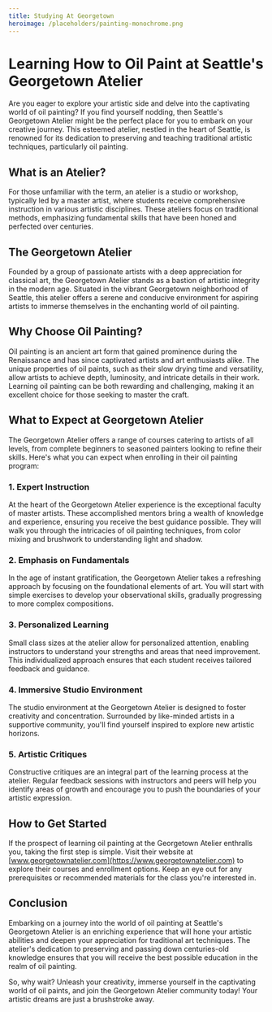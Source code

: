 ```yaml
---
title: Studying At Georgetown
heroimage: /placeholders/painting-monochrome.png
---
```


# Learning How to Oil Paint at Seattle's Georgetown Atelier

Are you eager to explore your artistic side and delve into the captivating world of oil painting? If you find yourself nodding, then Seattle's Georgetown Atelier might be the perfect place for you to embark on your creative journey. This esteemed atelier, nestled in the heart of Seattle, is renowned for its dedication to preserving and teaching traditional artistic techniques, particularly oil painting.

## What is an Atelier?

For those unfamiliar with the term, an atelier is a studio or workshop, typically led by a master artist, where students receive comprehensive instruction in various artistic disciplines. These ateliers focus on traditional methods, emphasizing fundamental skills that have been honed and perfected over centuries.

## The Georgetown Atelier

Founded by a group of passionate artists with a deep appreciation for classical art, the Georgetown Atelier stands as a bastion of artistic integrity in the modern age. Situated in the vibrant Georgetown neighborhood of Seattle, this atelier offers a serene and conducive environment for aspiring artists to immerse themselves in the enchanting world of oil painting.

## Why Choose Oil Painting?

Oil painting is an ancient art form that gained prominence during the Renaissance and has since captivated artists and art enthusiasts alike. The unique properties of oil paints, such as their slow drying time and versatility, allow artists to achieve depth, luminosity, and intricate details in their work. Learning oil painting can be both rewarding and challenging, making it an excellent choice for those seeking to master the craft.

## What to Expect at Georgetown Atelier

The Georgetown Atelier offers a range of courses catering to artists of all levels, from complete beginners to seasoned painters looking to refine their skills. Here's what you can expect when enrolling in their oil painting program:

### 1. Expert Instruction

At the heart of the Georgetown Atelier experience is the exceptional faculty of master artists. These accomplished mentors bring a wealth of knowledge and experience, ensuring you receive the best guidance possible. They will walk you through the intricacies of oil painting techniques, from color mixing and brushwork to understanding light and shadow.

### 2. Emphasis on Fundamentals

In the age of instant gratification, the Georgetown Atelier takes a refreshing approach by focusing on the foundational elements of art. You will start with simple exercises to develop your observational skills, gradually progressing to more complex compositions.

### 3. Personalized Learning

Small class sizes at the atelier allow for personalized attention, enabling instructors to understand your strengths and areas that need improvement. This individualized approach ensures that each student receives tailored feedback and guidance.

### 4. Immersive Studio Environment

The studio environment at the Georgetown Atelier is designed to foster creativity and concentration. Surrounded by like-minded artists in a supportive community, you'll find yourself inspired to explore new artistic horizons.

### 5. Artistic Critiques

Constructive critiques are an integral part of the learning process at the atelier. Regular feedback sessions with instructors and peers will help you identify areas of growth and encourage you to push the boundaries of your artistic expression.

## How to Get Started

If the prospect of learning oil painting at the Georgetown Atelier enthralls you, taking the first step is simple. Visit their website at [www.georgetownatelier.com](https://www.georgetownatelier.com) to explore their courses and enrollment options. Keep an eye out for any prerequisites or recommended materials for the class you're interested in.

## Conclusion

Embarking on a journey into the world of oil painting at Seattle's Georgetown Atelier is an enriching experience that will hone your artistic abilities and deepen your appreciation for traditional art techniques. The atelier's dedication to preserving and passing down centuries-old knowledge ensures that you will receive the best possible education in the realm of oil painting.

So, why wait? Unleash your creativity, immerse yourself in the captivating world of oil paints, and join the Georgetown Atelier community today! Your artistic dreams are just a brushstroke away.
